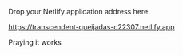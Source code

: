 Drop your Netlify application address here.

https://transcendent-queijadas-c22307.netlify.app

Praying it works 